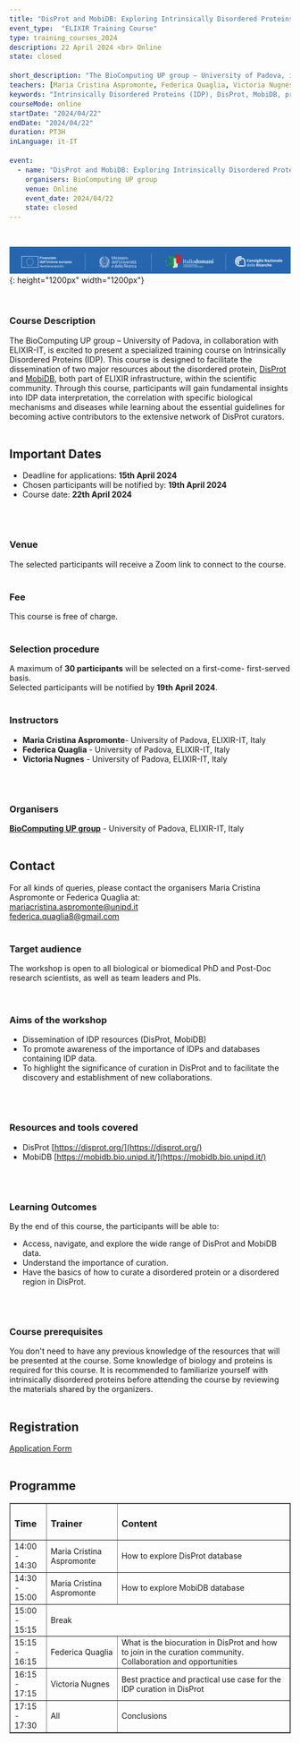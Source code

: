 ```yaml
---
title: "DisProt and MobiDB: Exploring Intrinsically Disordered Proteins and functional information"
event_type:  "ELIXIR Training Course"
type: training_courses_2024
description: 22 April 2024 <br> Online
state: closed

short_description: "The BioComputing UP group – University of Padova, in collaboration with ELIXIR-IT, is excited to present a specialized training course on Intrinsically Disordered Proteins (IDP). This course is designed to facilitate the dissemination of two major resources about the disordered protein, DisProt and MobiDB, both part of ELIXIR infrastructure, within the scientific community.\n"
teachers: [Maria Cristina Aspromonte, Federica Quaglia, Victoria Nugnes]
keywords: "Intrinsically Disordered Proteins (IDP), DisProt, MobiDB, proteins, bioinformatics."
courseMode: online
startDate: "2024/04/22"
endDate: "2024/04/22"
duration: PT3H
inLanguage: it-IT  

event:
  - name: "DisProt and MobiDB: Exploring Intrinsically Disordered Proteins and functional information"
    organisers: BioComputing UP group 
    venue: Online
    event_date: 2024/04/22
    state: closed
---
```


<br>

![Banner](assets/img/Banner_CNR.png){: height="1200px" width="1200px"}

<br>

### Course Description
The BioComputing UP group – University of Padova, in collaboration with ELIXIR-IT, is excited to present a specialized training course on Intrinsically Disordered Proteins (IDP). This course is designed to facilitate the dissemination of two major resources about the disordered protein, [DisProt](https://disprot.org/) and [MobiDB](https://mobidb.bio.unipd.it/), both part of ELIXIR infrastructure, within the scientific community. Through this course, participants will gain fundamental insights into IDP data interpretation, the correlation with specific biological mechanisms and diseases while learning about the essential guidelines for becoming active contributors to the extensive network of DisProt curators.
<br>
<br>

## Important Dates 
- Deadline for applications: **15th April 2024**
- Chosen participants will be notified by: **19th April 2024**
- Course date: **22th April 2024**
<br>
<br>

### Venue
The selected participants will receive a Zoom link to connect to the course.
<br>
<br>

### Fee
This course is free of charge.
<br>
<br>

### Selection procedure
A maximum of **30 participants** will be selected on a first-come- first-served basis. <br>
Selected participants will be notified by **19th April 2024**.
<br>
<br>

### Instructors
- **Maria Cristina Aspromonte**- University of Padova, ELIXIR-IT, Italy
- **Federica Quaglia** - University of Padova, ELIXIR-IT, Italy
- **Victoria Nugnes** - University of Padova, ELIXIR-IT, Italy
<br>
<br>

### Organisers
**[BioComputing UP group](https://protein.bio.unipd.it/)** - University of Padova, ELIXIR-IT, Italy
<br>
<br>

## Contact
For all kinds of queries, please contact the organisers Maria Cristina Aspromonte or Federica Quaglia at:<br>
[mariacristina.aspromonte@unipd.it](mailto:mariacristina.aspromonte@unipd.it) <br>
[federica.quaglia8@gmail.com](federica.quaglia8@gmail.com)
<br>
<br>

### Target audience
The workshop is open to all biological or biomedical PhD and Post-Doc research scientists, as well as team leaders and PIs.  
<br> 
<br>

### Aims of the workshop 
- Dissemination of IDP resources (DisProt, MobiDB)
- To promote awareness of the importance of IDPs and databases containing IDP data. 
- To highlight the significance of curation in DisProt and to facilitate the discovery and establishment of new collaborations.
<br> 
<br>

### Resources and tools covered
- DisProt [https://disprot.org/](https://disprot.org/)
- MobiDB [https://mobidb.bio.unipd.it/](https://mobidb.bio.unipd.it/)
<br> 
<br>

### Learning Outcomes
By the end of this course, the participants will be able to:
- Access, navigate, and explore the wide range of DisProt and MobiDB data.
- Understand the importance of curation.
- Have the basics of how to curate a disordered protein or a disordered region in DisProt.
<br> 
<br>

### Course prerequisites
You don't need to have any previous knowledge of the resources that will be presented at the course.
Some knowledge of biology and proteins is required for this course. It is recommended to familiarize yourself with intrinsically disordered proteins before attending the course by reviewing the materials shared by the organizers. 
<br>
<br>

## Registration 
[Application Form](https://forms.gle/zcByvnMXuMV1Tqi79)
<br>
<br>


## Programme
<table border="1" width="600">
<tr>
   <td height="50" width="50"><h3>Time</h3></td>
   <td height="50"><h3>Trainer</h3></td>
   <td height="50"><h3>Content</h3></td>
</tr>
<tr>
   <td height="50" width="50">14:00 - 14:30</td>
   <td height="50">Maria Cristina Aspromonte</td>
   <td height="50">How to explore DisProt database</td>
</tr>
<tr>
   <td height="50" width="50">14:30 - 15:00</td>
   <td height="50">Maria Cristina Aspromonte</td>
   <td height="50">How to explore MobiDB database</td>
</tr>
<tr>
   <td height="50" width="50">15:00 - 15:15</td>
   <td colspan="2">Break</td>
</tr>
<tr>
   <td height="50" width="50">15:15 - 16:15</td>
   <td height="50">Federica Quaglia</td>
   <td height="50">What is the biocuration in DisProt and how to join in the curation community. Collaboration and opportunities</td>
</tr>
<tr>
   <td height="50" width="50">16:15 - 17:15</td>
   <td height="50">Victoria Nugnes</td>
   <td height="50">Best practice and practical use case for the IDP curation in DisProt</td>
</tr>
  <tr>
   <td height="50" width="50">17:15 - 17:30</td>
   <td height="50">All</td>
   <td height="50">Conclusions</td>
</tr>
</table>
<br>





